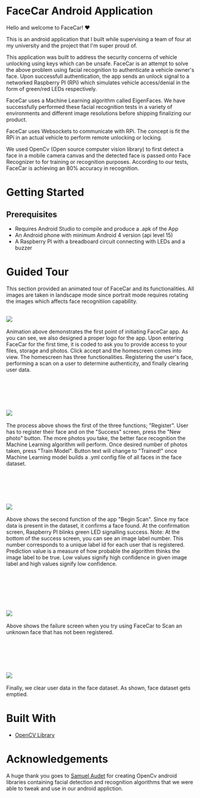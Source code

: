 <h1><strong>FaceCar Android Application</strong></h1>

Hello and welcome to FaceCar! :heart:

This is an android application that I built while supervising a team of four at my university and the project that I'm super
proud of. 

This application was built to address the security concerns of vehicle unlocking using keys which can be unsafe. 
FaceCar is an attempt to solve the above problem using facial recognition to authenticate a vehicle owner's face. 
Upon successfull authentication, the app sends an unlock signal to a networked Raspberry PI (RPi) which simulates vehicle
access/denial in the form of green/red LEDs respectively. 

FaceCar uses a Machine Learning algorithm called EigenFaces. We have successfully performed these facial recognition tests
in a variety of environments and different image resolutions before shipping finalizing our product. 

FaceCar uses Websockets to communicate with RPi. The concept is fit the RPi in an actual vehicle to perform remote unlocking or
locking. 

We used OpenCv (Open source computer vision library) to first detect a face in a mobile camera canvas and the detected face 
is passed onto Face Recognizer to for training or recognition purposes. According to our tests, FaceCar is achieving an 
80% accuracy in recognition. 


<h1><strong>Getting Started</strong></h1>

<h2><strong>Prerequisites</strong></h2>

- Requires Android Studio to compile and produce a .apk of the App
- An Android phone with minimum Android 4 version (api level 15)
- A Raspberry PI with a breadboard circuit connecting with LEDs and a buzzer


<h1><strong>Guided Tour</strong></h1>

This section provided an animated tour of FaceCar and its functionalities. All images are taken in landscape mode since portrait
mode requires rotating the images which affects face recognitiion capability. 
<br><br>

![](https://github.com/waleeedahmed/Android_FaceCar/blob/master/app/fc1.gif)
<br><br>
Animation above demonstrates the first point of initiating FaceCar app. As you can see, we also designed a proper logo 
for the app. Upon entering FaceCar for the first time, it is coded to ask you to provide access to your files, storage and 
photos. Click accept and the homescreen comes into view. 
The homescreen has three functionalities. Registering the user's face, performing a scan on a user to determine authenticity, and
finally clearing user data. 
<br><br><br><br><br><br> 


![](https://github.com/waleeedahmed/Android_FaceCar/blob/master/app/fc2.gif)
<br><br>
The process above shows the first of the three functions; "Register". User has to register their face and on the "Success" screen,
press the "New photo" button. The more photos you take, the better face recognition the Machine Learning algorithm will perform.
Once desired number of photos taken, press "Train Model". Button text will change to "Trained!" once Machine Learning model builds
a .yml config file of all faces in the face dataset.
<br><br><br><br><br><br>


![](https://github.com/waleeedahmed/Android_FaceCar/blob/master/app/fc3.gif)
<br><br>
Above shows the second function  of the app "Begin Scan". Since my face data is present in the dataset, it confirms a face found. 
At the confirmation screen, Raspberry PI blinks green LED signalling success. 
Note: At the bottom of the success screen, you can see an image label number. This number corresponds to a unique label id for each
user that is registered. Prediction value is a measure of how probable the algorithm thinks the image label to be true. Low values
signify high confidence in given image label and high values signify low confidence.    
<br><br><br><br><br><br>


![](https://github.com/waleeedahmed/Android_FaceCar/blob/master/app/fc4.gif)
<br><br>
Above shows the failure screen when you try using FaceCar to Scan an unknown face that has not been registered. 
<br><br><br><br><br><br>


![](https://github.com/waleeedahmed/Android_FaceCar/blob/master/app/fc5.gif)
<br><br>
Finally, we clear user data in the face dataset. As shown, face dataset gets emptied.


<h1><strong>Built With</strong></h1>

- <a href = "https://opencv.org/">OpenCV Library</a>


<h1><strong>Acknowledgements</strong></h1>

A huge thank you goes to <a href = "https://github.com/saudet">Samuel Audet</a> for creating OpenCv android libraries containing
facial detection and recognition algorithms that we were able to tweak and use in our android appliction. 






